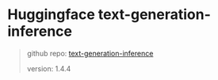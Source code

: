# Huggingface text-generation-inference

> github repo: [text-generation-inference](https://github.com/huggingface/text-generation-inference)
>
> version: 1.4.4
